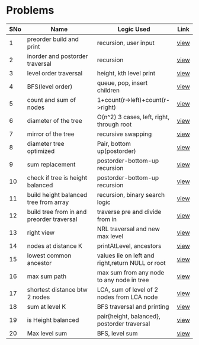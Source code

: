 # Problems

SNo | Name | Logic Used | Link |
----|------|------------|------|
1 | preorder build and print | recursion, user input | [view](preorder_build_tree.cpp)
2 | inorder and postorder traversal | recursion | [view](inorder_postorder_traversal.cpp)
3 | level order traversal | height, kth level print | [view](level_order_traversal.cpp)
4 | BFS(level order) | queue, pop, insert children | [view](BFS_traversal.cpp)
5 | count and sum of nodes | 1+count(r->left)+count(r->right) | [view](count_sum_nodes.cpp) 
6 | diameter of the tree | O(n^2) 3 cases, left, right, through root | [view](diameter_tree.cpp)
7 | mirror of the tree | recursive swapping | [view](mirror_tree.cpp)
8 | diameter tree optimized | Pair, bottom up(postorder) | [view](diameter_tree_optimized.cpp)
9 | sum replacement | postorder-bottom-up recursion | [view](sum_replacement.cpp)
10 | check if tree is height balanced | postorder-bottom-up recursion | [view](height_balanced_tree.cpp)
11 | build height balanced tree from array | recursion, binary search logic | [view](build_height_balanced_tree.cpp)
12 | build tree from in and preorder traversal | traverse pre and divide from in | [view](build_tree_in_preorder.cpp)
13 | right view | NRL traversal and new max level | [view](right_view.cpp)
14 | nodes at distance K | printAtLevel, ancestors | [view](distance_k_target_node.cpp)
15 | lowest common ancestor | values lie on left and right,return NULL or root | [view](Lowest_Common_Ancestor.cpp)
16 | max sum path | max sum from any node to any node in tree | [view](max_sum_path.cpp)
17 | shortest distance btw 2 nodes | LCA, sum of level of 2 nodes from LCA node | [view](shortest_distance_2_nodes.cpp)
18 | sum at level K | BFS traversal and printing | [view](sum_level_K.cpp)
19 | is Height balanced | pair{height, balanced}, postorder traversal | [view](is_height_balanced.cpp) 
20 | Max level sum | BFS, level sum | [view](max_level_sum.cpp)